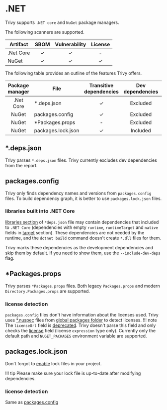# .NET

Trivy supports `.NET core` and `NuGet` package managers.

The following scanners are supported.

| Artifact  | SBOM | Vulnerability | License |
|-----------|:----:|:-------------:|:-------:|
| .Net Core |  ✓   |       ✓       |    -    |
| NuGet     |  ✓   |       ✓       |    ✓    |

The following table provides an outline of the features Trivy offers.

| Package manager | File               | Transitive dependencies | Dev dependencies | [Dependency graph][dependency-graph] | Position |
|:---------------:|--------------------|:-----------------------:|:----------------:|:------------------------------------:|:--------:|
|    .Net Core    | *.deps.json        |            ✓            |     Excluded     |                  -                   |    ✓     |
|      NuGet      | packages.config    |            ✓            |     Excluded     |                  -                   |    -     |
|      NuGet      | *Packages.props    |            -            |     Excluded     |                  -                   |    -     |
|      NuGet      | packages.lock.json |            ✓            |     Included     |                  ✓                   |    ✓     |

## *.deps.json
Trivy parses `*.deps.json` files. Trivy currently excludes dev dependencies from the report.

## packages.config
Trivy only finds dependency names and versions from `packages.config` files. To build dependency graph, it is better to use `packages.lock.json` files.

### libraries built into .NET Core
[libraries section][net-core-libraries] of `*deps.json` file may contain dependencies that included to `.NET Core` (dependencies with empty `runtime`, `runtimeTarget` and `native` fields in [target][net-core-target] section).
These dependencies are not needed by the runtime, and the `dotnet build` command doesn't create `*.dll` files for them.

Trivy marks these dependencies as the development dependencies and skip them by default. If you need to show them, use the `--include-dev-deps` flag.

## *Packages.props
Trivy parses `*Packages.props` files. Both legacy `Packages.props` and modern `Directory.Packages.props` are supported.

### license detection
`packages.config` files don't have information about the licenses used.
Trivy uses [*.nuspec][nuspec] files from [global packages folder][global-packages] to detect licenses.
!!! note
    The `licenseUrl` field is [deprecated][license-url]. Trivy doesn't parse this field and only checks the [license] field (license `expression` type only).
Currently only the default path and `NUGET_PACKAGES` environment variable are supported.

## packages.lock.json
Don't forgot to [enable][enable-lock] lock files in your project.

!!! tip
    Please make sure your lock file is up-to-date after modifying dependencies.

### license detection
Same as [packages.config](#license-detection)

[enable-lock]: https://learn.microsoft.com/en-us/nuget/consume-packages/package-references-in-project-files#enabling-the-lock-file
[dependency-graph]: ../../configuration/reporting.md#show-origins-of-vulnerable-dependencies
[nuspec]: https://learn.microsoft.com/en-us/nuget/reference/nuspec
[global-packages]: https://learn.microsoft.com/en-us/nuget/consume-packages/managing-the-global-packages-and-cache-folders
[license]: https://learn.microsoft.com/en-us/nuget/reference/nuspec#license
[license-url]: https://learn.microsoft.com/en-us/nuget/reference/nuspec#licenseurl
[net-core-libraries]: https://github.com/dotnet/sdk/blob/529132850841a6bcfce96799262ce688e3851875/documentation/specs/runtime-configuration-file.md#libraries-section-depsjson
[net-core-target]: https://github.com/dotnet/sdk/blob/529132850841a6bcfce96799262ce688e3851875/documentation/specs/runtime-configuration-file.md#targets-section-depsjson

